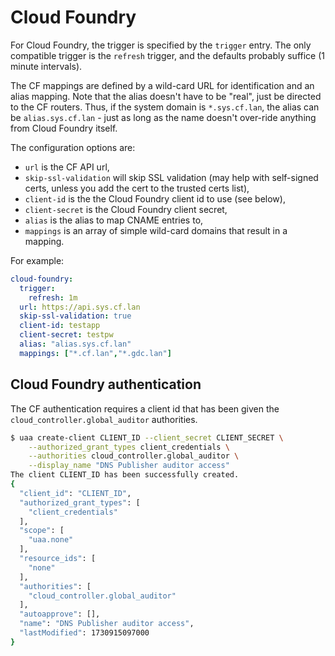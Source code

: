 # Cloud Foundry

For Cloud Foundry, the trigger is specified by the `trigger` entry. The only compatible trigger is the `refresh` trigger, and the defaults probably suffice (1 minute intervals).

The CF mappings are defined by a wild-card URL for identification and an alias mapping. Note that the alias doesn't have to be "real", just be directed to the CF routers. Thus, if the system domain is `*.sys.cf.lan`, the alias can be `alias.sys.cf.lan` - just as long as the name doesn't over-ride anything from Cloud Foundry itself.

The configuration options are:

* `url` is the CF API url,
* `skip-ssl-validation` will skip SSL validation (may help with self-signed certs, unless you add the cert to the trusted certs list),
* `client-id` is the the Cloud Foundry client id to use (see below),
* `client-secret` is the Cloud Foundry client secret,
* `alias` is the alias to map CNAME entries to,
* `mappings` is an array of simple wild-card domains that result in a mapping.

For example:

```yaml
cloud-foundry:
  trigger:
    refresh: 1m
  url: https://api.sys.cf.lan
  skip-ssl-validation: true
  client-id: testapp
  client-secret: testpw
  alias: "alias.sys.cf.lan"
  mappings: ["*.cf.lan","*.gdc.lan"]
```

## Cloud Foundry authentication

The CF authentication requires a client id that has been given the `cloud_controller.global_auditor` authorities.

```bash
$ uaa create-client CLIENT_ID --client_secret CLIENT_SECRET \
    --authorized_grant_types client_credentials \
    --authorities cloud_controller.global_auditor \
    --display_name "DNS Publisher auditor access"
The client CLIENT_ID has been successfully created.
{
  "client_id": "CLIENT_ID",
  "authorized_grant_types": [
    "client_credentials"
  ],
  "scope": [
    "uaa.none"
  ],
  "resource_ids": [
    "none"
  ],
  "authorities": [
    "cloud_controller.global_auditor"
  ],
  "autoapprove": [],
  "name": "DNS Publisher auditor access",
  "lastModified": 1730915097000
}
```
